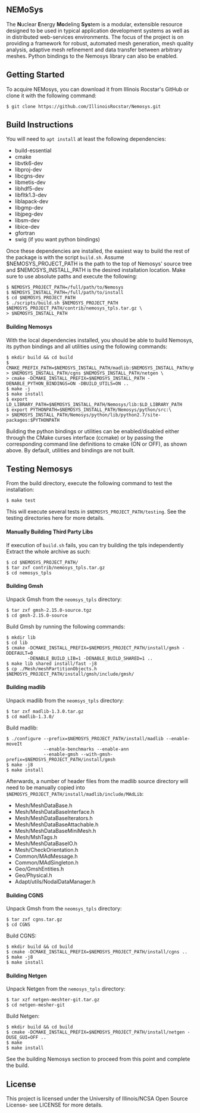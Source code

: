 NEMoSys
----------
The **N**uclear **E**nergy **Mo**deling **Sys**tem is a modular, extensible resource 
designed to be used in typical application development systems as well as in distributed
web-services environments. The focus of the project is on providing a framework for robust,
automated mesh generation, mesh quality analysis, adaptive mesh refinement and data transfer
between arbitrary meshes. Python bindings to the Nemosys library can also be enabled.

## Getting Started ##
To acquire NEMosys, you can download it from Illinois Rocstar's GitHub
or clone it with the following command:
```
$ git clone https://github.com/IllinoisRocstar/Nemosys.git
```

## Build Instructions ##
You will need to `apt install` at least the following dependencies:

* build-essential
* cmake
* libvtk6-dev
* libproj-dev
* libcgns-dev
* libmetis-dev
* libhdf5-dev
* libfltk1.3-dev
* liblapack-dev
* libgmp-dev
* libjpeg-dev
* libsm-dev
* libice-dev
* gfortran
* swig (if you want python bindings)

Once these dependencies are installed, the easiest way to build the rest of the 
package is with the script `build.sh`. Assume $NEMOSYS_PROJECT_PATH is the path to
the top of Nemosys' source tree and $NEMOSYS_INSTALL_PATH is the desired installation
location. Make sure to use absolute paths and execute the following:

```
$ NEMOSYS_PROJECT_PATH=/full/path/to/Nemosys
$ NEMOSYS_INSTALL_PATH=/full/path/to/install
$ cd $NEMOSYS_PROJECT_PATH
$ ./scripts/build.sh $NEMOSYS_PROJECT_PATH $NEMOSYS_PROJECT_PATH/contrib/nemosys_tpls.tar.gz \
> $NEMOSYS_INSTALL_PATH

```

#### Building Nemosys ####

With the local dependencies installed, you should be able to build Nemosys, its 
python bindings and all utilities using the following commands:

```
$ mkdir build && cd build
$ CMAKE_PREFIX_PATH=$NEMOSYS_INSTALL_PATH/madlib:$NEMOSYS_INSTALL_PATH/gmsh:\
> $NEMOSYS_INSTALL_PATH/cgns $NEMOSYS_INSTALL_PATH/netgen \
> cmake -DCMAKE_INSTALL_PREFIX=$NEMOSYS_INSTALL_PATH -DENABLE_PYTHON_BINDINGS=ON -DBUILD_UTILS=ON .. 
$ make -j
$ make install
$ export LD_LIBRARY_PATH=$NEMOSYS_INSTALL_PATH/Nemosys/lib:$LD_LIBRARY_PATH
$ export PYTHONPATH=$NEMOSYS_INSTALL_PATH/Nemosys/python/src:\
> $NEMOSYS_INSTALL_PATH/Nemosys/python/lib/python2.7/site-packages:$PYTHONPATH
```
Building the python bindings or utilities can be enabled/disabled either through 
the CMake curses interface (ccmake) or by passing the corresponding command line 
definitions to cmake (ON or OFF), as shown above. By default, utilities and bindings
are not built. 

## Testing Nemosys ##

From the build directory, execute the following command to test the installation:
```
$ make test
```
This will execute several tests in `$NEMOSYS_PROJECT_PATH/testing`. See the testing directories
here for more details.

#### Manually Building Third Party Libs ####
If execution of `build.sh` fails, you can try building the tpls independently
Extract the whole archive as such:

```
$ cd $NEMOSYS_PROJECT_PATH/
$ tar zxf contrib/nemosys_tpls.tar.gz 
$ cd nemosys_tpls
```

#### Building Gmsh ####

Unpack Gmsh from the `neomsys_tpls` directory:

```
$ tar zxf gmsh-2.15.0-source.tgz
$ cd gmsh-2.15.0-source
```

Build Gmsh by running the following commands:

```
$ mkdir lib
$ cd lib
$ cmake -DCMAKE_INSTALL_PREFIX=$NEMOSYS_PROJECT_PATH/install/gmsh -DDEFAULT=0
        -DENABLE_BUILD_LIB=1 -DENABLE_BUILD_SHARED=1 ..
$ make lib shared install/fast -j8
$ cp ./Mesh/meshPartitionObjects.h $NEMOSYS_PROJECT_PATH/install/gmsh/include/gmsh/
```

#### Building madlib ####

Unpack madlib from the `neomsys_tpls` directory:

```
$ tar zxf madlib-1.3.0.tar.gz
$ cd madlib-1.3.0/
```

Build madlib:

```
$ ./configure --prefix=$NEMOSYS_PROJECT_PATH/install/madlib --enable-moveIt
              --enable-benchmarks --enable-ann
              --enable-gmsh --with-gmsh-prefix=$NEMOSYS_PROJECT_PATH/install/gmsh
$ make -j8
$ make install
```

Afterwards, a number of header files from the madlib source directory will
need to be manually copied into `$NEMOSYS_PROJECT_PATH/install/madlib/include/MAdLib`:

* Mesh/MeshDataBase.h
* Mesh/MeshDataBaseInterface.h
* Mesh/MeshDataBaseIterators.h
* Mesh/MeshDataBaseAttachable.h
* Mesh/MeshDataBaseMiniMesh.h
* Mesh/MshTags.h
* Mesh/MeshDataBaseIO.h
* Mesh/CheckOrientation.h
* Common/MAdMessage.h
* Common/MAdSingleton.h
* Geo/GmshEntities.h
* Geo/Physical.h
* Adapt/utils/NodalDataManager.h

#### Building CGNS ####

Unpack Gmsh from the `neomsys_tpls` directory:

```
$ tar zxf cgns.tar.gz
$ cd CGNS
```

Build CGNS:

```
$ mkdir build && cd build
$ cmake -DCMAKE_INSTALL_PREFIX=$NEMOSYS_PROJECT_PATH/install/cgns ..
$ make -j8
$ make install
```

#### Building Netgen ####
Unpack Netgen from the `nemosys_tpls` directory:
```
$ tar xzf netgen-meshter-git.tar.gz
$ cd netgen-mesher-git
```

Build Netgen:

```
$ mkdir build && cd build
$ cmake -DCMAKE_INSTALL_PREFIX=$NEMOSYS_PROJECT_PATH/install/netgen -DUSE_GUI=OFF ..
$ make
$ make install
```

See the building Nemosys section to proceed from this point and complete the build.

## License ##
This project is licensed under the University of Illinois/NCSA Open Source License- see LICENSE for
more details.
